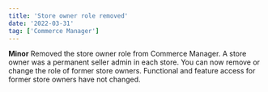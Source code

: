 ```yaml
---
title: 'Store owner role removed'
date: '2022-03-31'
tag: ['Commerce Manager']
---
```

**Minor** 
Removed the store owner role from Commerce Manager. A store owner was a permanent seller admin in each store. You can now remove or change the role of former store owners. Functional and feature access for former store owners have not changed.
